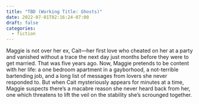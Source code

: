 ```yaml
---
title: "TBD (Working Title: Ghosts)"
date: 2022-07-01T02:16:24-07:00
draft: false
categories:
  - fiction
---
```


Maggie is not over her ex, Cait—her first love who cheated on her at a party and vanished without a trace the next day just months before they were to get married. That was five years ago. Now, Maggie pretends to be content with her life: a one bedroom apartment in a gayborhood, a not-terrible bartending job, and a long list of messages from lovers she never responded to. But when Cait mysteriously appears for minutes at a time, Maggie suspects there’s a macabre reason she never heard back from her, one which threatens to lift the veil on the stability she’s scrounged together.
